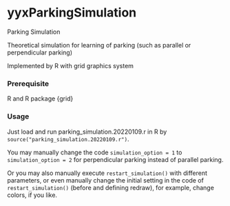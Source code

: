 # yyxParkingSimulation
Parking Simulation

Theoretical simulation for learning of parking (such as parallel or perpendicular parking)

Implemented by R with grid graphics system

### Prerequisite

R and R package {grid}

### Usage

Just load and run parking_simulation.20220109.r in R by
```source("parking_simulation.20220109.r")```.

You may manually change the code ```simulation_option = 1``` to ```simulation_option = 2``` for perpendicular parking instead of parallel parking.

Or you may also manually execute ```restart_simulation()``` with different parameters, or even manually change the initial setting in the code of ```restart_simulation()``` (before and defining redraw), for example, change colors, if you like.

